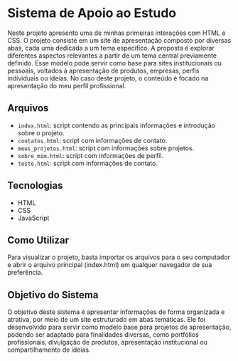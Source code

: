 # Sistema de Apoio ao Estudo

Neste projeto apresento uma de minhas primeiras interações com HTML e CSS.
O projeto consiste em um site de apresentação composto por diversas abas, cada uma dedicada a um tema específico. A proposta é explorar diferentes aspectos relevantes a partir de um tema central previamente definido. Esse modelo pode servir como base para sites institucionais ou pessoais, voltados à apresentação de produtos, empresas, perfis individuais ou ideias. No caso deste projeto, o conteúdo é focado na apresentação do meu perfil profissional.

## Arquivos

- `index.html`: script contendo as principais informações e introdução sobre o projeto.
- `contatos.html`: script com informações de contato.
- `meus_projetos.html`: script com informações sobre projetos.
- `sobre_mim.html`: script com informações de perfil.
- `teste.html`: script com informações de contato.

## Tecnologias

- HTML
- CSS
- JavaScript

## Como Utilizar

Para visualizar o projeto, basta importar os arquivos para o seu computador e abrir o arquivo principal (index.html) em qualquer navegador de sua preferência.

## Objetivo do Sistema

O objetivo deste sistema é apresentar informações de forma organizada e atrativa, por meio de um site estruturado em abas temáticas. Ele foi desenvolvido para servir como modelo base para projetos de apresentação, podendo ser adaptado para finalidades diversas, como portfólios profissionais, divulgação de produtos, apresentação institucional ou compartilhamento de ideias.